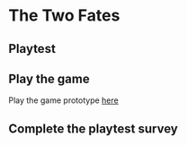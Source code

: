 # The Two Fates 
## Playtest

## Play the game
Play the game prototype [here](prototype/Caithlyn_TwineGamePrototype.html)

## Complete the playtest survey
